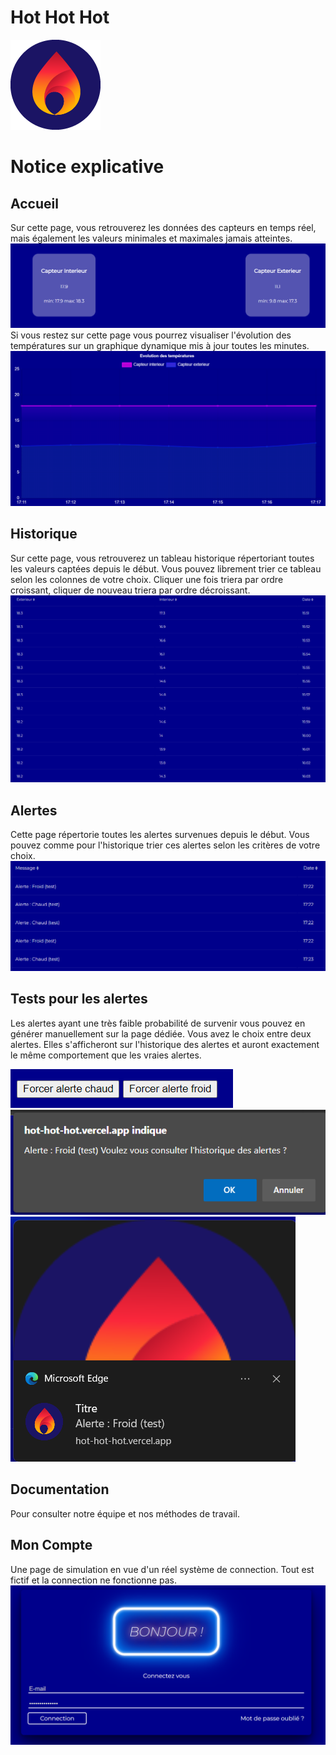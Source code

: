 # Hot Hot Hot
![logo](images/app_icon144x144.png)


# Notice explicative

## Accueil
Sur cette page, vous retrouverez les données des capteurs en temps réel, mais également les valeurs minimales et maximales jamais atteintes.
![graph](images/sensors.png)
Si vous restez sur cette page vous pourrez visualiser l'évolution des températures sur un graphique dynamique mis à jour toutes les minutes.
![graph](images/graph.png)

## Historique
Sur cette page, vous retrouverez un tableau historique répertoriant toutes les valeurs captées depuis le début.
Vous pouvez librement trier ce tableau selon les colonnes de votre choix.
Cliquer une fois triera par ordre croissant, cliquer de nouveau triera par ordre décroissant.
![table](images/table.png)

## Alertes
Cette page répertorie toutes les alertes survenues depuis le début. Vous pouvez comme pour l'historique trier ces alertes selon les critères de votre choix.
![alerts](images/alerts.png)

## Tests pour les alertes
Les alertes ayant une très faible probabilité de survenir vous pouvez en générer manuellement sur la page dédiée.
Vous avez le choix entre deux alertes.
Elles s'afficheront sur l'historique des alertes et auront exactement le même comportement que les vraies alertes.

![test](images/test.png)
![alertPopup](images/alertPopup.png)
![notifPopup](images/notifPopup.png)

## Documentation
Pour consulter notre équipe et nos méthodes de travail.


## Mon Compte
Une page de simulation en vue d'un réel système de connection.
Tout est fictif et la connection ne fonctionne pas.
![account](images/account.png)
